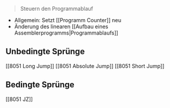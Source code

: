 > Steuern den Programmablauf

- Allgemein: Setzt [[Programm Counter]] neu
- Änderung des linearen [[Aufbau eines Assemblerprogramms|Programmablaufs]]

## Unbedingte Sprünge
[[8051 Long Jump]]
[[8051 Absolute Jump]]
[[8051 Short Jump]]


## Bedingte Sprünge
[[8051 JZ]]
